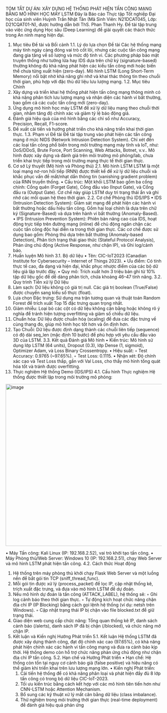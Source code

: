 TÓM TẮT DỰ ÁN: XÂY DỰNG HỆ THỐNG PHÁT HIỆN TẤN CÔNG MẠNG BẰNG MÔ HÌNH HỌC MÁY LSTM
Đây là Báo cáo Thực tập Tốt nghiệp Đại học của sinh viên Huỳnh Trần Nhật Tân (Mã Sinh Viên: N21DCAT045, Lớp: D21CQAT01-N), được hướng dẫn bởi ThS. Phan Thanh Hy. Đề tài tập trung vào việc ứng dụng Học sâu (Deep Learning) để giải quyết các thách thức trong An ninh mạng hiện đại.
1. Mục tiêu Đề tài và Bối cảnh
1.1. Lý do lựa chọn Đề tài
Các hệ thống mạng máy tính ngày càng đóng vai trò cốt lõi, nhưng các cuộc tấn công mạng đang gia tăng về số lượng và mức độ tinh vi. Các phương pháp bảo mật truyền thống như tường lửa hay IDS dựa trên chữ ký (signature-based) thường không đủ khả năng phát hiện các kiểu tấn công mới hoặc biến thể chưa từng xuất hiện (zero-day). Mô hình LSTM (Long Short-Term Memory) nổi bật nhờ khả năng ghi nhớ và khai thác thông tin theo chuỗi thời gian, phù hợp với đặc thù dữ liệu lưu lượng mạng.
1.2. Mục tiêu Chính
1. Xây dựng và triển khai hệ thống phát hiện tấn công mạng thông minh có khả năng phân tích lưu lượng mạng và nhận diện các hành vi bất thường, bao gồm cả các cuộc tấn công mới (zero-day).
2. Ứng dụng mô hình học máy LSTM để xử lý dữ liệu mạng theo chuỗi thời gian, nhằm tăng độ chính xác và giảm tỷ lệ báo động giả.
3. Đánh giá hiệu quả của mô hình bằng các chỉ số như Accuracy, Precision, Recall, F1-score.
4. Đề xuất cải tiến và hướng phát triển cho khả năng triển khai thời gian thực.
1.3. Phạm vi Đề tài
Đề tài tập trung vào phát hiện các tấn công mạng ở mức NIDS (Network Intrusion Detection System). Chỉ xét đến các loại tấn công phổ biến trong môi trường mạng máy tính và IoT, như: DoS/DDoS, Brute Force, Port Scanning, Web Attacks, Botnet, v.v.. Mô hình được xây dựng và đánh giá trên môi trường mô phỏng/lab, chưa triển khai trực tiếp trong môi trường mạng thực tế thời gian thực.
2. Cơ sở Lý thuyết (Mô hình và Phòng thủ)
2.1. Mô hình LSTM
LSTM là một loại mạng nơ-ron hồi tiếp (RNN) được thiết kế để xử lý dữ liệu chuỗi và khắc phục vấn đề mất/nhạt dần thông tin (vanishing gradient problem) của RNN truyền thống.
• Cấu trúc: Một khối LSTM bao gồm ba cổng chính: Cổng quên (Forget Gate), Cổng đầu vào (Input Gate), và Cổng đầu ra (Output Gate). Cơ chế này giúp LSTM duy trì trạng thái ẩn và ghi nhớ các mối quan hệ theo thời gian.
2.2. Cơ chế Phòng thủ IDS/IPS
• IDS (Intrusion Detection System): Giám sát mạng để phát hiện các hành vi bất thường hoặc dấu hiệu tấn công. Gồm hai loại chính là dựa trên chữ ký (Signature-Based) và dựa trên hành vi bất thường (Anomaly-Based).
• IPS (Intrusion Prevention System): Phiên bản nâng cao của IDS, hoạt động trực tiếp trên đường mạng (inline) để chủ động ngăn chặn các cuộc tấn công độc hại diễn ra trong thời gian thực.
Các cơ chế được sử dụng bao gồm: Phòng thủ dựa trên bất thường (Anomaly-based Detection), Phân tích trạng thái giao thức (Stateful Protocol Analysis), Phản ứng chủ động (Active Response, như chặn IP), và Ghi log/cảnh báo.
3. Huấn luyện Mô hình
3.1. Bộ dữ liệu
• Tên: CIC-IoT2023 (Canadian Institute for Cybersecurity – Internet of Things 2023).
• Ưu điểm: Có tính thực tế cao, đa dạng và hiện đại, khắc phục nhược điểm của các bộ dữ liệu giả lập trước đây.
• Quy mô: Trích xuất hơn 3 triệu bản ghi từ 10% tập dữ liệu gốc để dễ dàng phân tích, chứa khoảng 46–47 tính năng.
3.2. Quy trình Tiền xử lý Dữ liệu
1. Làm sạch: Dữ liệu không có giá trị null. Các giá trị boolean (True/False) được chuyển sang kiểu số thực (float).
2. Lựa chọn Đặc trưng: Sử dụng ma trận tương quan và thuật toán Random Forest để trích xuất Top 15 đặc trưng quan trọng nhất.
3. Giảm nhiễu: Loại bỏ các cột có dữ liệu không cân bằng hoặc không rõ ý nghĩa để tránh hiện tượng overfitting và giảm số chiều dữ liệu.
4. Chuẩn hóa: Dữ liệu được chuẩn hóa (scaling) để đưa các đặc trưng về cùng thang đo, giúp mô hình học tốt hơn và ổn định hơn.
5. Tạo Chuỗi: Dữ liệu được định dạng thành các chuỗi liên tiếp (sequence) có độ dài seq_len (mặc định 10 bước) để phù hợp với yêu cầu đầu vào 3D của LSTM.
3.3. Kết quả Đánh giá Mô hình
• Kiến trúc: Mô hình sử dụng lớp LSTM (64 units), Dropout (0.3), lớp Dense (1, sigmoid), Optimizer Adam, và Loss Binary Crossentropy.
• Hiệu suất:
    ◦ Test Accuracy: 0.9765 (~97.65%).
    ◦ Test Loss: 0.1115.
• Nhận xét: Độ chính xác cao và Test Loss thấp, gần với Val Loss, cho thấy mô hình tổng quát hóa tốt và tránh được overfitting.
4. Thực nghiệm Hệ thống Demo (IDS/IPS)
4.1. Cấu hình Thực nghiệm
Hệ thống được thiết lập trong môi trường mô phỏng:
<img width="963" height="522" alt="image" src="https://github.com/user-attachments/assets/08f7c09c-9186-4ddf-a36a-88c4123ea224" />

• Máy Tấn công: Kali Linux (IP: 192.168.2.52), vai trò khởi tạo tấn công.
• Máy Phòng thủ/Web Server: Windows 10 (IP: 192.168.2.51), chạy Web Server và mô hình LSTM phát hiện tấn công.
4.2. Cách thức Hoạt động
1. Hệ thống trên máy phòng thủ khởi chạy Flask Web Server và một luồng nền để bắt gói tin TCP (sniff_thread_func).
2. Mỗi gói tin được xử lý (process_packet) để lọc IP, cập nhật thống kê, trích xuất đặc trưng, và đưa vào mô hình LSTM để dự đoán.
3. Nếu mô hình dự đoán là tấn công (ATTACK_LABEL), hệ thống sẽ:
    ◦ Ghi log cảnh báo theo thời gian thực.
    ◦ Tự động kích hoạt chức năng chặn địa chỉ IP (IP Blocking) bằng cách gọi lệnh hệ thống (ví dụ: netsh trên Windows).
    ◦ Cập nhật trạng thái IP bị chặn vào file blocked.txt để giữ trạng thái.
4. Giao diện web cung cấp chức năng: Tổng quan thống kê IP, danh sách cảnh báo (/alerts), danh sách IP đã bị chặn (/blocked), và chức năng mở chặn IP.
5. Kết luận và Kiến nghị Hướng Phát triển
5.1. Kết luận
Hệ thống LSTM đã được xây dựng thành công, đạt độ chính xác cao (97.65%), có khả năng phát hiện chính xác các hành vi tấn công mạng và đưa ra cảnh báo kịp thời. Hệ thống demo còn hỗ trợ chức năng phản ứng chủ động như chặn địa chỉ IP tấn công.
5.2. Hạn chế và Hướng Phát triển
• Hạn chế: Hệ thống còn tồn tại nguy cơ cảnh báo giả (false positive) và hiệu năng có thể giảm khi triển khai trên lưu lượng mạng lớn.
• Kiến nghị Phát triển:
    1. Cải tiến hệ thống để có khả năng phân loại và phát hiện đầy đủ 8 lớp tấn công có trong bộ dữ liệu CIC-IoT-2023.
    2. Tối ưu kiến trúc bằng cách kết hợp với các mô hình tiên tiến hơn như CNN-LSTM hoặc Attention Mechanism.
    3. Bổ sung các kỹ thuật xử lý mất cân bằng dữ liệu (class imbalance).
    4. Thử nghiệm trong môi trường thời gian thực (real-time deployment) để đánh giá hiệu quả phản ứng
